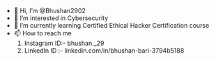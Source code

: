 - 👋 Hi, I’m @Bhushan2902
- 👀 I’m interested in Cybersecurity
- 🌱 I’m currently learning Certified Ethical Hacker Certification course
- 📫 How to reach me 
  1. Instagram ID:- bhushan._29
  2. LinkedIn ID :- linkedin.com/in/bhushan-bari-3794b5188

<!---
Bhushan2902/Bhushan2902 is a ✨ special ✨ repository because its `README.md` (this file) appears on your GitHub profile.
You can click the Preview link to take a look at your changes.
--->
